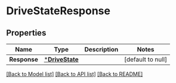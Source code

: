 # DriveStateResponse

## Properties
Name | Type | Description | Notes
------------ | ------------- | ------------- | -------------
**Response** | [***DriveState**](DriveState.md) |  | [default to null]

[[Back to Model list]](../README.md#documentation-for-models) [[Back to API list]](../README.md#documentation-for-api-endpoints) [[Back to README]](../README.md)


